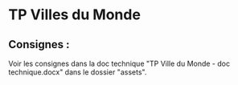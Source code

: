 # TP Villes du Monde

## Consignes :
Voir les consignes dans la doc technique "TP Ville du Monde - doc technique.docx" dans le dossier "assets".